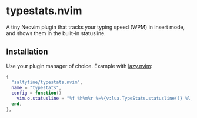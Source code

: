 # typestats.nvim

A tiny Neovim plugin that tracks your typing speed (WPM) in insert mode, and shows them in the built-in statusline.

## Installation

Use your plugin manager of choice. Example with [lazy.nvim](https://github.com/folke/lazy.nvim):

```lua
{
  "saltytine/typestats.nvim",
  name = "typestats",
  config = function()
    vim.o.statusline = "%f %h%m%r %=%{v:lua.TypeStats.statusline()} %l,%c %p%%"
  end,
},
```
